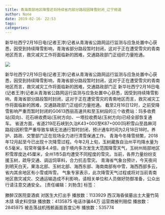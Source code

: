 ```yaml
---
title: 青海南部地区降雪还将持续省内部分路段因降雪封闭_辽宁频道
author: None
date: 2019-02-16- 22:53
tags: 
categories: 
---
```

新华社西宁2月16日电(记者王浡)记者从青海省公路网运行监测与应急处置中心获悉，因受到持续降雪影响，青海省部分路段暂时封闭，这对于正在遭受雪灾的青南地区而言，救灾减灾工作将面临新的困难，交通路政部门正组织力量抢通。
<!-- more -->
                
<img align="center" border="0" src="http://p2.ifengimg.com/a/2016/0810/204c433878d5cf9size1_w16_h16.png" />
                
            
新华社西宁2月16日电(记者王浡)记者从青海省公路网运行监测与应急处置中心获悉，因受到持续降雪影响，青海省部分路段暂时封闭，这对于正在遭受雪灾的青南地区而言，救灾减灾工作将面临新的困难，交通路政部门正
新华社西宁2月16日电(记者王浡)记者从青海省公路网运行监测与应急处置中心获悉，因受到持续降雪影响，青海省部分路段暂时封闭，这对于正在遭受雪灾的青南地区而言，救灾减灾工作将面临新的困难，交通路政部门正组织力量抢通。
截至2月16日12时，之前受降雪影响严重而暂时封闭的G0613西丽高速共和至玉树段的三个收费站：玛多收费站(双向)、花石峡收费站(玉树方向)、一塔拉收费站(玉树方向)已经全部恢复通车。
省道方面，省道219花石峡到久治K43+000至K87+000(玛积雪山至昌麻河路段)因积雪严重导致车辆无法通行暂时封闭，预计通车时间为2月18日18时。养护、路政、交警部门正在现场全力进行清雪保通工作。
青海今冬降雪频繁，2018年12月起至今已出现十次降雪过程。今年2月上旬，玉树藏族自治州平均降水量为6.5毫米，较常年偏多4.4倍，由于境内多次发生大范围降雪天气，玉树州局部地区积雪厚度达45厘米，全州1市5县均遭受不同程度的雪灾。当前，各界力量纷纷支援玉树，疏导交通、调运饲草料，合力抗击雪灾。
青海省气象台预计，今天夜间到明天白天，果洛北部、玉树北部、海西东部、海南南部有中雪，海西西部多云，省内其余地区有小雪或阵雪。
气象专家表示，此次降雪天气过程或将对当前青南地区救灾减灾、交通运输造成不利影响，请相关单位和人员做好防御准备，公众出行请注意交通安全。
[责任编辑：刘勃含]
标签：
 
             
滕醉汉医院耍酒疯 对医生大打出手
播放数：1133929
西汉海昏侯墓出土大量竹简木牍 填史料空缺
播放数：4135875
电话诈骗44万 运营商被判赔偿
播放数：2845975
被击落战机残骸画面首度公布
播放数：535774
